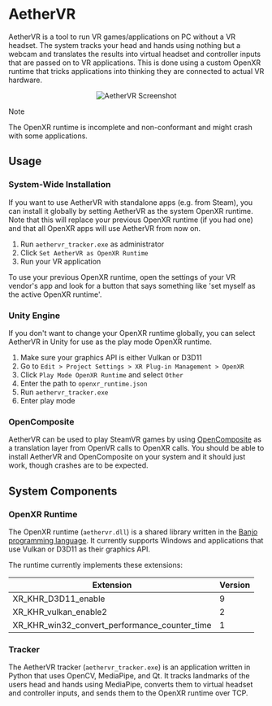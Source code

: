 # AetherVR

AetherVR is a tool to run VR games/applications on PC without a VR headset. The system tracks your head and hands using
nothing but a webcam and translates the results into virtual headset and controller inputs that are passed on to VR
applications. This is done using a custom OpenXR runtime that tricks applications into thinking they are connected to
actual VR hardware.

<p align="center">
    <img src="https://marinohimself.ch/aethervr/screenshot.png" alt="AetherVR Screenshot">
</p>

> [!NOTE]
> The OpenXR runtime is incomplete and non-conformant and might crash with some applications.

## Usage

### System-Wide Installation

If you want to use AetherVR with standalone apps (e.g. from Steam), you can install it globally by setting AetherVR as
the system OpenXR runtime. Note that this will replace your previous OpenXR runtime (if you had one) and that all OpenXR
apps will use AetherVR from now on.

1. Run `aethervr_tracker.exe` as administrator
2. Click `Set AetherVR as OpenXR Runtime`
3. Run your VR application

To use your previous OpenXR runtime, open the settings of your VR vendor's app and look for a button that says something
like 'set myself as the active OpenXR runtime'.

### Unity Engine

If you don't want to change your OpenXR runtime globally, you can select AetherVR in Unity for use as the play mode
OpenXR runtime.

1. Make sure your graphics API is either Vulkan or D3D11
2. Go to `Edit > Project Settings > XR Plug-in Management > OpenXR`
3. Click `Play Mode OpenXR Runtime` and select `Other`
4. Enter the path to `openxr_runtime.json`
5. Run `aethervr_tracker.exe`
6. Enter play mode

### OpenComposite

AetherVR can be used to play SteamVR games by using [OpenComposite](https://gitlab.com/znixian/OpenOVR) as a translation
layer from OpenVR calls to OpenXR calls. You should be able to install AetherVR and OpenComposite on your system and it
should just work, though crashes are to be expected.

## System Components

### OpenXR Runtime

The OpenXR runtime (`aethervr.dll`) is a shared library written in the [Banjo programming
language](https://chnoblouch.github.io/banjo-lang/). It currently supports Windows and applications that use Vulkan or
D3D11 as their graphics API.

The runtime currently implements these extensions:

| Extension                                     | Version |
| --------------------------------------------- | ------- |
| XR_KHR_D3D11_enable                           | 9       |
| XR_KHR_vulkan_enable2                         | 2       |
| XR_KHR_win32_convert_performance_counter_time | 1       |

### Tracker

The AetherVR tracker (`aethervr_tracker.exe`) is an application written in Python that uses OpenCV, MediaPipe, and Qt.
It tracks landmarks of the users head and hands using MediaPipe, converts them to virtual headset and controller inputs,
and sends them to the OpenXR runtime over TCP.
